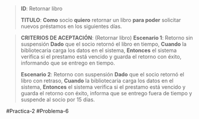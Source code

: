 > **ID**: Retornar libro
> 
> **TITULO**: **Como** socio **quiero** retornar un libro **para poder** solicitar nuevos préstamos en los siguientes días.
> 

> **CRITERIOS DE ACEPTACIÓN**: (Retornar libro)
> **Escenario 1**: Retorno sin suspensión
> **Dado** que el socio retornó el libro en tiempo,
> **Cuando** la bibliotecaria carga los datos en el sistema,
> **Entonces** el sistema verifica si el prestamo está vencido y guarda el retorno con éxito, informando que se entrego en tiempo.
>
> **Escenario 2**: Retorno con suspensión 
> **Dado** que el socio retornó el libro con retraso,
> **Cuando** la bibliotecaria carga los datos en el sistema,
> **Entonces** el sistema verifica si el prestamo está vencido y guarda el retorno con éxito, informa que se entrego fuera de tiempo y suspende al socio por 15 dias.
>

#Practica-2 #Problema-6